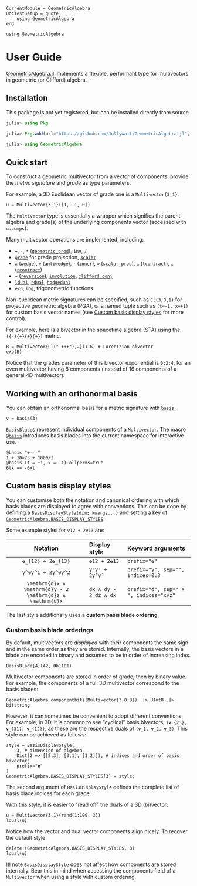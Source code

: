 ```@meta
CurrentModule = GeometricAlgebra
DocTestSetup = quote
	using GeometricAlgebra
end
```

```@setup ga
using GeometricAlgebra
```

# User Guide

[GeometricAlgebra.jl](https://github.com/jollywatt/GeometricAlgebra.jl) implements a flexible, performant type for multivectors in geometric (or Clifford) algebra.

## Installation

This package is not yet registered, but can be installed directly from source.

```julia
julia> using Pkg

julia> Pkg.add(url="https://github.com/Jollywatt/GeometricAlgebra.jl", rev="v0.2.1")

julia> using GeometricAlgebra
```

## Quick start

To construct a geometric multivector from a vector of components, provide the _metric signature_ and _grade_ as type parameters.

For example, a 3D Euclidean vector of grade one is a `Multivector{3,1}`.

```@repl ga
u = Multivector{3,1}([1, -1, 0])
```
The `Multivector` type is essentially a wrapper which signifies the parent algebra and grade(s) of the underlying components vector (accessed with `u.comps`).


Many multivector operations are implemented, including:

- `+`, `-`, `*` ([`geometric_prod`](@ref)), `inv`, `/`
- [`grade`](@ref) for grade projection, [`scalar`](@ref)
- `∧` ([`wedge`](@ref)), `∨` ([`antiwedge`](@ref)), `⋅` ([`inner`](@ref)), `⊙` ([`scalar_prod`](@ref)), `⨼` ([`lcontract`](@ref)), `⨽` ([`rcontract`](@ref))
- `~` ([`reversion`](@ref)), [`involution`](@ref), [`clifford_conj`](@ref)
- [`ldual`](@ref), [`rdual`](@ref), [`hodgedual`](@ref)
- `exp`, `log`, trigonometric functions


Non-euclidean metric signatures can be specified, such as `Cl(3,0,1)` for projective geometric algebra (PGA), or a named tuple such as `(t=-1, x=+1)` for custom basis vector names (see [Custom basis display styles](@ref) for more control).

For example, here is a bivector in the spacetime algebra (STA) using the ``({-}{+}{+}{+})`` metric.
```@repl ga
B = Multivector{Cl("-+++"),2}(1:6) # Lorentzian bivector
exp(B)
```
Notice that the grades parameter of this bivector exponential is `0:2:4`, for an even multivector having 8 components (instead of 16 components of a general 4D multivector).


## Working with an orthonormal basis

You can obtain an orthonormal basis for a metric signature with [`basis`](@ref).

```@repl ga
v = basis(3)
```

`BasisBlade`s represent individual components of a `Multivector`.
The macro [`@basis`](@ref) introduces basis blades into the current namespace for interactive use.

```@repl ga
@basis "+---"
1 + 10v23 + 1000/I
@basis (t = +1, x = -1) allperms=true
6tx == -6xt
```

## Custom basis display styles

You can customise both the notation and canonical ordering with which basis blades are displayed to agree with conventions.
This can be done by defining a [`BasisDisplayStyle(dim; kwargs...)`](@ref) and setting a key of [`GeometricAlgebra.BASIS_DISPLAY_STYLES`](@ref).

Some example styles for `v12 + 2v13` are:

| Notation | Display style | Keyword arguments
|:--------:|:--------------|:-----------------
| ``𝐞_{12} + 2𝐞_{13}`` | `𝐞12 + 2𝐞13` | `prefix="𝐞"`
| ``γ^0γ^1 + 2γ^0γ^2`` | `γ⁰γ¹ + 2γ⁰γ²` | `prefix="γ", sep="", indices=0:3`
| ``\mathrm{d}x ∧ \mathrm{d}y - 2 \mathrm{d}z ∧ \mathrm{d}x`` | `dx ∧ dy - 2 dz ∧ dx` | `prefix="d", sep=" ∧ ", indices="xyz"`

The last style additionally uses a **custom basis blade ordering**.

### Custom basis blade orderings

By default, multivectors are _displayed_ with their components the same sign and in the same order as they are stored.
Internally, the basis vectors in a blade are encoded in binary and assumed to be in order of increasing index.
```@repl ga
BasisBlade{4}(42, 0b1101)
```
Multivector components are stored in order of grade, then by binary value. For example, the components of a full 3D multivector correspond to the basis blades:
```@repl ga
GeometricAlgebra.componentbits(Multivector{3,0:3}) .|> UInt8 .|> bitstring
```

However, it can sometimes be convenient to adopt different conventions.
For example, in 3D, it is common to see “cyclical” basis bivectors, ``(𝐯_{23}, 𝐯_{31}, 𝐯_{12})``, as these are the respective duals of ``(𝐯_1, 𝐯_2, 𝐯_3)``.
This style can be achieved as follows:
```@repl ga
style = BasisDisplayStyle(
	3, # dimension of algebra
	Dict(2 => [[2,3], [3,1], [1,2]]), # indices and order of basis bivectors
	prefix="𝐞"
)
GeometricAlgebra.BASIS_DISPLAY_STYLES[3] = style;
```
The second argument of `BasisDisplayStyle` defines the complete list of basis blade indices for each grade.

With this style, it is easier to “read off” the duals of a 3D (bi)vector:
```@repl ga
u = Multivector{3,1}(rand(1:100, 3))
ldual(u)
```
Notice how the vector and dual vector components align nicely.
To recover the default style:
```@repl ga
delete!(GeometricAlgebra.BASIS_DISPLAY_STYLES, 3)
ldual(u)
```

!!! note
	`BasisDisplayStyle` does not affect how components are stored internally. Bear this in mind when accessing the components field of a `Multivector` when using a style with custom ordering.